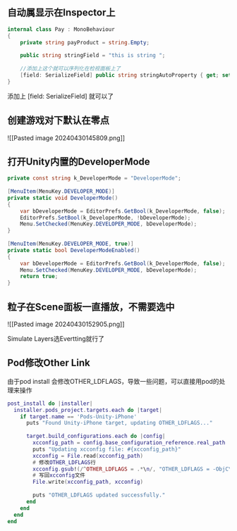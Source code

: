## 自动属显示在Inspector上

```C#
internal class Pay : MonoBehaviour  
{  
    private string payProduct = string.Empty;  
  
    public string stringField = "this is string ";  
    
	//添加上这个就可以序列化在检视面板上了
    [field: SerializeField] public string stringAutoProperty { get; set; }
}
```

添加上 [field: SerializeField] 就可以了

## 创建游戏对下默认在零点

![[Pasted image 20240430145809.png]]

## 打开Unity内置的DeveloperMode

```C#
private const string k_DeveloperMode = "DeveloperMode";  
  
[MenuItem(MenuKey.DEVELOPER_MODE)]  
private static void DeveloperMode()  
{  
    var bDeveloperMode = EditorPrefs.GetBool(k_DeveloperMode, false);  
    EditorPrefs.SetBool(k_DeveloperMode, !bDeveloperMode);  
    Menu.SetChecked(MenuKey.DEVELOPER_MODE, bDeveloperMode);  
}  
  
[MenuItem(MenuKey.DEVELOPER_MODE, true)]  
private static bool DeveloperModeEnabled()  
{  
    var bDeveloperMode = EditorPrefs.GetBool(k_DeveloperMode, false);  
    Menu.SetChecked(MenuKey.DEVELOPER_MODE, bDeveloperMode);  
    return true;  
}
```

## 粒子在Scene面板一直播放，不需要选中

![[Pasted image 20240430152905.png]]

Simulate Layers选Evertting就行了

## Pod修改Other Link 

由于pod install 会修改OTHER_LDFLAGS，导致一些问题，可以直接用pod的处理来操作

```lua
post_install do |installer|
  installer.pods_project.targets.each do |target|
    if target.name == 'Pods-Unity-iPhone'
      puts "Found Unity-iPhone target, updating OTHER_LDFLAGS..."
      
      target.build_configurations.each do |config|
        xcconfig_path = config.base_configuration_reference.real_path
        puts "Updating xcconfig file: #{xcconfig_path}"
        xcconfig = File.read(xcconfig_path)
        # 修改OTHER_LDFLAGS行
        xcconfig.gsub!(/^OTHER_LDFLAGS = .*\n/, "OTHER_LDFLAGS = -ObjC\n")
        # 写回xcconfig文件
        File.write(xcconfig_path, xcconfig)
        
        puts "OTHER_LDFLAGS updated successfully."
      end
    end
  end
end
```